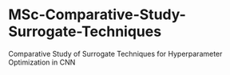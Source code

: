 # MSc-Comparative-Study-Surrogate-Techniques
Comparative Study of Surrogate Techniques for Hyperparameter Optimization in CNN
